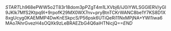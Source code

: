 $START$Lh968ePWW5o2T83r18dom3pPZgT4m1LXVbj6/iJ0iYWLSGGIERV/yGl9JKlk7MfS2Ktpq9I+9rpofK29MX0WX7nv+pryBtnTCKrWANC8be1Y7KS8D1X8xgUcyg0KAEMMP4DwKnESkpcS/P56psk6UTiQeRi11NxMPjNA+YWI1iwa6MAo7AhrGvezH4sOQXk9zLeBRAEZbG4Q6aiHTNicjQ==$END$